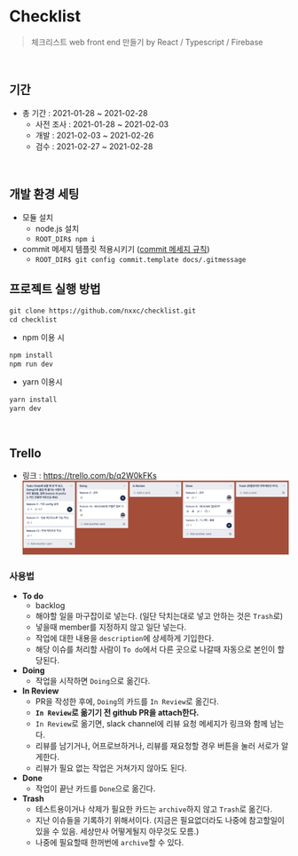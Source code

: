 # Checklist

> 체크리스트 web front end 만들기 by React / Typescript / Firebase

<br>

## 기간
- 총 기간 : 2021-01-28 ~ 2021-02-28
    - 사전 조사 : 2021-01-28 ~ 2021-02-03
    - 개발 : 2021-02-03 ~ 2021-02-26
    - 검수 : 2021-02-27 ~ 2021-02-28


<br>

## 개발 환경 세팅
<!-- 필요할때마다 지속적으로 추가 -->
- 모듈 설치
    - node.js 설치
    - `ROOT_DIR$ npm i`
- commit 메세지 템플릿 적용시키기 ([commit 메세지 규칙](./docs/commit_rules.md))
    - `ROOT_DIR$ git config commit.template docs/.gitmessage`
<!-- - firebase
- docker -->


<!-- <br>

## 배포 프로세스 -->

## 프로젝트 실행 방법
```
git clone https://github.com/nxxc/checklist.git
cd checklist
```
+ npm 이용 시 
```
npm install
npm run dev
```
+ yarn 이용시 
```
yarn install
yarn dev
```


<br>

## Trello
- 링크 : https://trello.com/b/q2W0kFKs
  ![](docs/images/trello.png)
### 사용법
- **To do**
    - backlog
    - 해야할 일을 마구잡이로 넣는다. (일단 닥치는대로 넣고 안하는 것은 `Trash`로)
    - 넣을때 member를 지정하지 않고 일단 넣는다.
    - 작업에 대한 내용을 `description`에 상세하게 기입한다.
    - 해당 이슈를 처리할 사람이 `To do`에서 다른 곳으로 나갈때 자동으로 본인이 할당된다.
- **Doing**
    - 작업을 시작하면 `Doing`으로 옮긴다.
- **In Review**
    - PR을 작성한 후에, `Doing`의 카드를 `In Review`로 옮긴다.
    - **`In Review`로 옮기기 전 github PR을 attach한다.**
    - `In Review`로 옮기면, slack channel에 리뷰 요청 메세지가 링크와 함께 남는다.
    - 리뷰를 남기거나, 어프로브하거나, 리뷰를 재요청할 경우 버튼을 눌러 서로가 알게한다.
    - 리뷰가 필요 없는 작업은 거쳐가지 않아도 된다.
- **Done**
    - 작업이 끝난 카드를 `Done`으로 옮긴다.
- **Trash**
    - 테스트용이거나 삭제가 필요한 카드는 `archive`하지 않고 `Trash`로 옮긴다.
    - 지난 이슈들을 기록하기 위해서이다. (지금은 필요없더라도 나중에 참고할일이 있을 수 있음. 세상만사 어떻게될지 아무것도 모름.)
    - 나중에 필요할때 한꺼번에 `archive`할 수 있다.